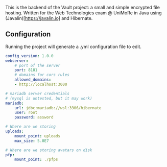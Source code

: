 This is the backend of the Vault project: a small and simple encrypted file hosting. Written for the Web Technologies exam @ UniMoRe in Java using (Javalin)[https://javalin.io] and Hibernate.

## Configuration
Running the project will generate a .yml configuration file to edit.
```yaml
config_version: 1.0.0
webserver:
    # port of the server
    port: 8181
    # domains for cors rules
    allowed_domains:
    - http://localhost:3000

# mariadb server credentials
# (mysql is untested, but it may work)
mariadb:
    url: jdbc:mariadb://wsl:3306/hibernate
    user: root
    password: assword

# Where are we storing
uploads:
    mount_point: uploads
    max_size: 5.0E7

# Where are we storing avatars on disk
pfp:
    mount_point: ./pfps
```
